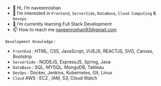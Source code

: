 - 👋 Hi, I’m naveenroshan
- 👀 I’m interested in `Frontend`, `ServerSide`, `DataBase`, `Cloud Computing` & `Devops`.
- 🌱 I’m currently learning Full Stack Development
- 📫 How to reach me naveenroshan93@gmail.com

 `Development Knowledge` : 
- `FrontEnd` : HTML, CSS, JavaScript, VUEJS, REACTJS, SVG, Canvas, Bootstrip
- `ServerSide` : NODEJS, ExpressJS, Spring, Java
- `DataBase` : SQL, MYSQL, MongoDB, Tableau
- `DevOps` : Docker, Jenkins, Kubernetes, Git, Linux
- `Cloud`   AWS : EC2 , IAM, S3, Cloud Watch
